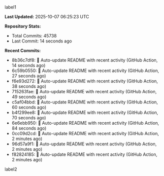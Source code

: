 
label1 
<!-- ACTIVITY_START -->
**Last Updated:** 2025-10-07 06:25:23 UTC

**Repository Stats:**
- Total Commits: 45738
- Last Commit: 14 seconds ago

**Recent Commits:**
- 8b36c7df8: 🤖 Auto-update README with recent activity (GitHub Action, 14 seconds ago)
- 6c59b0550: 🤖 Auto-update README with recent activity (GitHub Action, 27 seconds ago)
- f6e93d272: 🤖 Auto-update README with recent activity (GitHub Action, 38 seconds ago)
- 715263fae: 🤖 Auto-update README with recent activity (GitHub Action, 49 seconds ago)
- c5af04bbd: 🤖 Auto-update README with recent activity (GitHub Action, 60 seconds ago)
- b4f299ee8: 🤖 Auto-update README with recent activity (GitHub Action, 70 seconds ago)
- 6e6ebb950: 🤖 Auto-update README with recent activity (GitHub Action, 84 seconds ago)
- 0cc09d2cd: 🤖 Auto-update README with recent activity (GitHub Action, 2 minutes ago)
- 96d57a9f1: 🤖 Auto-update README with recent activity (GitHub Action, 2 minutes ago)
- f82824185: 🤖 Auto-update README with recent activity (GitHub Action, 2 minutes ago)
<!-- ACTIVITY_END -->

label2
